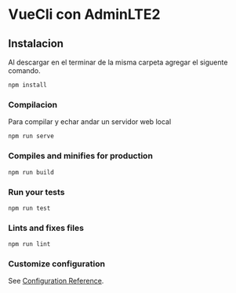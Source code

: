 # VueCli con AdminLTE2

## Instalacion
Al descargar en el terminar de la misma carpeta agregar el siguente comando.
```
npm install
```

### Compilacion
Para compilar y echar andar un servidor web local
```
npm run serve
```

### Compiles and minifies for production
```
npm run build
```

### Run your tests
```
npm run test
```

### Lints and fixes files
```
npm run lint
```

### Customize configuration
See [Configuration Reference](https://cli.vuejs.org/config/).
